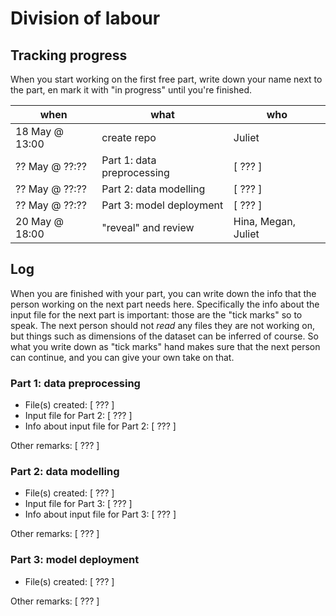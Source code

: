 # Division of labour

## Tracking progress

When you start working on the first free part, write down your name next to the part, en mark it with "in progress" until you're finished.

| when | what | who |
| - | - | - |
| 18 May @ 13:00 | create repo | Juliet |
| ?? May @ ??:?? | Part 1: data preprocessing | [ ??? ] |
| ?? May @ ??:?? | Part 2: data modelling | [ ??? ]  |
| ?? May @ ??:?? | Part 3: model deployment | [ ??? ] |
| 20 May @ 18:00 | "reveal" and review | Hina, Megan, Juliet |

## Log

When you are finished with your part, you can write down the info that the person working on the next part needs here. Specifically the info about the input file for the next part is important: those are the "tick marks" so to speak. The next person should not *read* any files they are not working on, but things such as dimensions of the dataset can be inferred of course. So what you write down as "tick marks" hand makes sure that the next person can continue, and you can give your own take on that.

### Part 1: data preprocessing

- File(s) created: [ ??? ]
- Input file for Part 2: [ ??? ]
- Info about input file for Part 2: [ ??? ]

Other remarks: [ ??? ]

### Part 2: data modelling

- File(s) created: [ ??? ]
- Input file for Part 3: [ ??? ]
- Info about input file for Part 3: [ ??? ]

Other remarks: [ ??? ]

### Part 3: model deployment

- File(s) created: [ ??? ]

Other remarks: [ ??? ]
